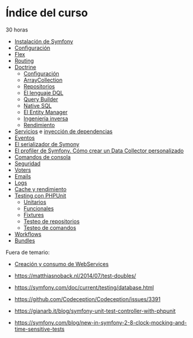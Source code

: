 # Índice del curso

30 horas

- [Instalación de Symfony](./instalacion.md)
- [Configuración](./configuracion)
- [Flex](./flex.md)
- [Routing](./routing.md)
- [Doctrine](./doctrine.md)
  - [Configuración]()
  - [ArrayCollection](./doctrine-array-collection.md)
  - [Repositorios](./doctrine-repositorios.md)
  - [El lenguaje DQL](./doctrine-dql.md)
  - [Query Builder](./doctrine-query-builder.md)
  - [Native SQL](./doctrine-nativesql.md)
  - [El Entity Manager](./doctrine-em.md)
  - [Ingeniería inversa](./doctrine-ingenieriainversa.md)
  - [Rendimiento](./doctrine-performance.md)
- [Servicios](./servicios.md) e [inyección de dependencias](./inyeccion-dependencias.md)
- [Eventos](./events.md)
- [El serializador de Symony](./serializer.md)
- [El profiler de Symfony. Cómo crear un Data Collector personalizado](./profiler.md)
- [Comandos de consola](./comandos-consola.md)
- [Seguridad](./security)
- [Voters](./voters.md)
- [Emails]()
- [Logs](./logs.md)
- [Cache y rendimiento]()
- [Testing con PHPUnit](./tests.md)
  - [Unitarios](./tests-unitarios.md)
  - [Funcionales](./tests-funcionales.md)
  - [Fixtures](./tests-fixtures.md)
  - [Testeo de repositorios](./testing-repositories.md)
  - [Testeo de comandos](./testing-commands.md)
- [Workflows]()
- [Bundles]()

Fuera de temario: 
- [Creación y consumo de WebServices](./soap.md)

- https://matthiasnoback.nl/2014/07/test-doubles/
- https://symfony.com/doc/current/testing/database.html
- https://github.com/Codeception/Codeception/issues/3391
- https://gianarb.it/blog/symfony-unit-test-controller-with-phpunit
- https://symfony.com/blog/new-in-symfony-2-8-clock-mocking-and-time-sensitive-tests




